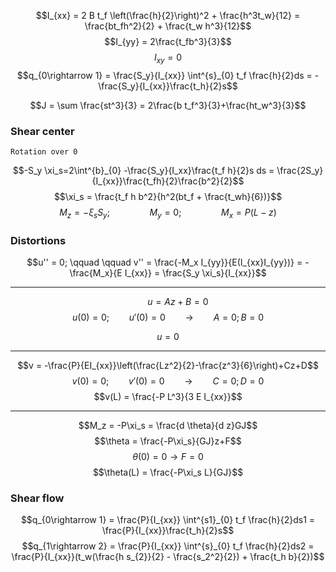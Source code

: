 $$I_{xx} = 2 B t_f \left(\frac{h}{2}\right)^2 + \frac{h^3t_w}{12} = \frac{bt_fh^2}{2} + \frac{t_w h^3}{12}$$
$$I_{yy} = 2\frac{t_fb^3}{3}$$
$$I_{xy} = 0$$
$$q_{0\rightarrow 1} = \frac{S_y}{I_{xx}} \int^{s}_{0} t_f \frac{h}{2}ds = -\frac{S_y}{I_{xx}}\frac{t_h}{2}s$$

$$J = \sum \frac{st^3}{3} = 2\frac{b t_f^3}{3}+\frac{ht_w^3}{3}$$
### Shear center
	Rotation over 0

$$-S_y \xi_s=2\int^{b}_{0} -\frac{S_y}{I_xx}\frac{t_f h}{2}s ds = \frac{2S_y}{I_{xx}}\frac{t_fh}{2}\frac{b^2}{2}$$
$$\xi_s = \frac{t_f h b^2}{h^2(bt_f + \frac{t_wh}{6})}$$
$$M_z = -\xi_s S_y; \qquad \qquad M_y = 0; \qquad \qquad M_x=P(L-z)$$

### Distortions
$$u'' = 0; \qquad \qquad v'' = \frac{-M_x I_{yy}}{E(I_{xx}I_{yy})} = -\frac{M_x}{E I_{xx}} = \frac{S_y \xi_s}{I_{xx}}$$
___
$$\qquad u= Az+B = 0 $$
$$u(0) = 0; \qquad u'(0) = 0 \qquad\rightarrow\qquad A = 0; B= 0$$

$$u = 0$$
___
$$v = -\frac{P}{EI_{xx}}\left(\frac{Lz^2}{2}-\frac{z^3}{6}\right)+Cz+D$$
$$v(0) = 0;\qquad v'(0) = 0 \qquad \rightarrow\qquad C = 0; D= 0$$
$$v(L) = \frac{-P L^3}{3 E I_{xx}}$$
___
$$M_z = -P\xi_s = \frac{d \theta}{d z}GJ$$
$$\theta = \frac{-P\xi_s}{GJ}z+F$$
$$\theta(0) = 0 \rightarrow F = 0$$
$$\theta(L) = \frac{-P\xi_s L}{GJ}$$

### Shear flow
$$q_{0\rightarrow 1} = \frac{P}{I_{xx}} \int^{s1}_{0} t_f \frac{h}{2}ds1 = \frac{P}{I_{xx}}\frac{t_h}{2}s$$
$$q_{1\rightarrow 2} = \frac{P}{I_{xx}} \int^{s}_{0} t_f \frac{h}{2}ds2 = \frac{P}{I_{xx}}(t_w(\frac{h s_{2}}{2} - \frac{s_2^2}{2}) + \frac{t_h b}{2})$$


